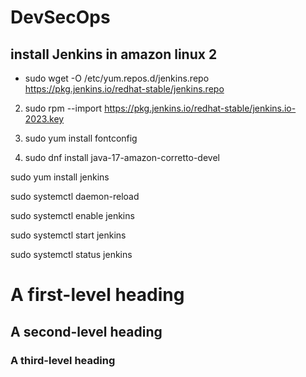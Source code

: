 # DevSecOps

## install Jenkins in amazon linux 2 

* sudo wget -O /etc/yum.repos.d/jenkins.repo https://pkg.jenkins.io/redhat-stable/jenkins.repo

2) sudo rpm --import https://pkg.jenkins.io/redhat-stable/jenkins.io-2023.key

3) sudo yum install fontconfig

4) sudo dnf install java-17-amazon-corretto-devel

sudo yum install jenkins

sudo systemctl daemon-reload

sudo systemctl enable jenkins

sudo systemctl start jenkins

sudo systemctl status jenkins





# A first-level heading
## A second-level heading
### A third-level heading